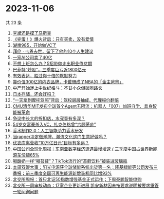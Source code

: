 # 2023-11-06

共 23 条

<!-- BEGIN 36KR -->
<!-- 最后更新时间 2023-11-06 03:02:12 +0800 -->
1. [李斌还是摸了马斯克](https://36kr.com/p/2503752255547273)
1. [《完蛋！》爆火背后：只有买卖，没有爱情](https://36kr.com/p/2503697799931785)
1. [湖南985，开始做VC了](https://36kr.com/p/2503722013566851)
1. [拜伦 · 韦恩去世，留下了他的10个人生建议](https://36kr.com/p/2503458143675777)
1. [一家AI公司卖了40亿](https://36kr.com/p/2503690224478082)
1. [不想上班怎么办？5招带你走出职业倦怠期](https://36kr.com/p/2466845854717827)
1. [巴菲特“炒股”，三季度巨亏近1800亿元](https://36kr.com/p/2504871844423553)
1. [有效表达，胜过你十倍的默默努力](https://36kr.com/p/2504020630365574)
1. [靠价值300亿的内衣品牌，卡戴珊成了NBA的「金主爸爸」](https://36kr.com/p/2503883347944833)
1. [中产开始迷上中世纪格斗：不甘小众但破圈路长](https://36kr.com/p/2503985152157575)
1. [日本存储，还会好吗？](https://36kr.com/p/2504694404228481)
1. [“一天拿到摩托驾照”背后：驾校层层抽成、代理报价翻倍](https://36kr.com/p/2503980016788872)
1. [CMU清华MIT发布全球首个Agent无限流：机器人「007」加班自学、具身智能被革命](https://36kr.com/p/2503597870245250)
1. [争议中长大的折扣店，水究竟有多深？](https://36kr.com/p/2504688483985281)
1. [54岁女富豪杀入VC，扎克伯格曾“六顾茅庐”](https://36kr.com/p/2504793361507718)
1. [香水制作2.0：人工智能助力香水研发](https://36kr.com/p/2469999267501956)
1. [当rapper决定做潮牌，潮流文化这门生意好做吗？](https://36kr.com/p/2504006420735368)
1. [优衣库离营收“10万亿日元”目标有多远？](https://36kr.com/p/2503246581556608)
1. [中国公司全球化周报｜东南亚数字经济遭遇最慢增速 / 三季度中国占世界新能源车份额65%](https://36kr.com/p/2503564111325064)
1. [喝酸奶一样“喝苔藓”？TikTok流行的“苔藓饮料”被装进玻璃瓶](https://36kr.com/p/2504679660709763)
1. [本周双碳大事：阳光电源获全球储能系统出货第一名；隆基绿能等公司发布三季报；前三季度全国可再生能源新增装机同比增93%](https://36kr.com/p/2504979561785221)
1. [北交所周报：首只北证50指数增强基金正式运作；下周泰鹏智能申购](https://36kr.com/p/2503776097804420)
1. [北交所一周审核动态：17家企业更新进展 凯安新材因未按要求说明被要求重答一轮问询问题](https://36kr.com/p/2503975380657538)
<!-- END 36KR -->